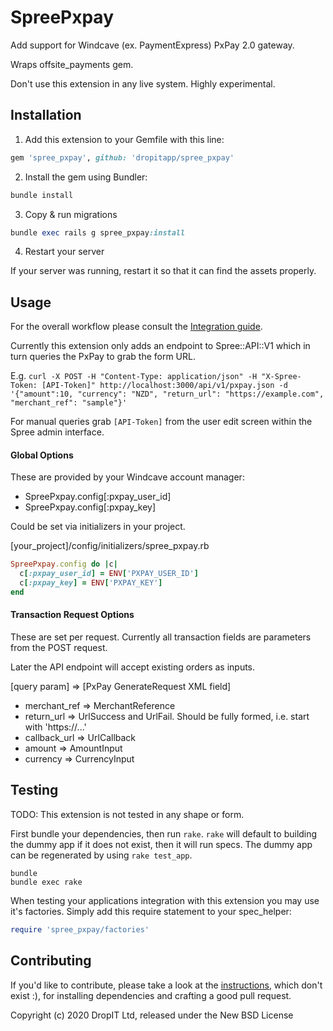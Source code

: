 # SpreePxpay

Add support for Windcave (ex. PaymentExpress) PxPay 2.0 gateway.

Wraps offsite_payments gem.

Don't use this extension in any live system. Highly experimental.

## Installation

1. Add this extension to your Gemfile with this line:
  ```ruby
  gem 'spree_pxpay', github: 'dropitapp/spree_pxpay'
  ```

2. Install the gem using Bundler:
  ```ruby
  bundle install
  ```

3. Copy & run migrations
  ```ruby
  bundle exec rails g spree_pxpay:install
  ```

4. Restart your server

  If your server was running, restart it so that it can find the assets properly.


## Usage

  For the overall workflow please consult the
    [Integration guide](https://www.paymentexpress.com/Document/PXECOM_PXPay_2_0_IntegrationGuide.pdf).

  Currently this extension only adds an endpoint to Spree::API::V1 which in turn queries the PxPay to grab the form URL.
  
  E.g. `curl -X POST -H "Content-Type: application/json" -H "X-Spree-Token: [API-Token]" http://localhost:3000/api/v1/pxpay.json -d '{"amount":10, "currency": "NZD", "return_url": "https://example.com", "merchant_ref": "sample"}'`
  
  For manual queries grab `[API-Token]` from the user edit screen within the Spree admin interface.
  
#### Global Options

These are provided by your Windcave account manager:

  - SpreePxpay.config[:pxpay_user_id] 
  - SpreePxpay.config[:pxpay_key]
  
Could be set via initializers in your project.
  
[your_project]/config/initializers/spree_pxpay.rb
```ruby
SpreePxpay.config do |c|
  c[:pxpay_user_id] = ENV['PXPAY_USER_ID']
  c[:pxpay_key] = ENV['PXPAY_KEY']
end
``` 

#### Transaction Request Options

These are set per request. Currently all transaction fields are parameters from the POST request.
 
Later the API endpoint will accept existing orders as inputs.

[query param] => [PxPay GenerateRequest XML field]
- merchant_ref => MerchantReference
- return_url => UrlSuccess and UrlFail. Should be fully formed, i.e. start with 'https://...'
- callback_url => UrlCallback
- amount => AmountInput
- currency => CurrencyInput
  

## Testing

TODO: This extension is not tested in any shape or form.

First bundle your dependencies, then run `rake`. `rake` will default to building the dummy app if it does not exist, then it will run specs. The dummy app can be regenerated by using `rake test_app`.

```shell
bundle
bundle exec rake
```

When testing your applications integration with this extension you may use it's factories.
Simply add this require statement to your spec_helper:

```ruby
require 'spree_pxpay/factories'
```


## Contributing

If you'd like to contribute, please take a look at the
[instructions](CONTRIBUTING.md), which don't exist :), for installing dependencies and crafting a good
pull request.

Copyright (c) 2020 DropIT Ltd, released under the New BSD License

